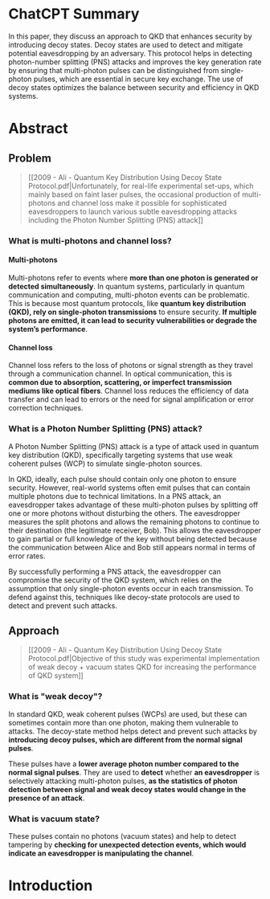 # ChatCPT Summary
In this paper, they discuss an approach to QKD that enhances security by introducing decoy states. Decoy states are used to detect and mitigate potential eavesdropping by an adversary. This protocol helps in detecting photon-number splitting (PNS) attacks and improves the key generation rate by ensuring that multi-photon pulses can be distinguished from single-photon pulses, which are essential in secure key exchange. The use of decoy states optimizes the balance between security and efficiency in QKD systems.
# Abstract
## Problem
>[[2009 - Ali - Quantum Key Distribution Using Decoy State Protocol.pdf|Unfortunately, for real-life experimental set-ups, which mainly based on faint laser pulses, the occasional production of multi-photons and channel loss make it possible for sophisticated eavesdroppers to launch various subtle eavesdropping attacks including the Photon Number Splitting (PNS) attack]]
### What is multi-photons and channel loss?
#### Multi-photons
Multi-photons refer to events where **more than one photon is generated or detected simultaneously**. In quantum systems, particularly in quantum communication and computing, multi-photon events can be problematic. This is because most quantum protocols, like **quantum key distribution (QKD), rely on single-photon transmissions** to ensure security. **If multiple photons are emitted, it can lead to security vulnerabilities or degrade the system’s performance**.
#### Channel loss
Channel loss refers to the loss of photons or signal strength as they travel through a communication channel. In optical communication, this is **common due to absorption, scattering, or imperfect transmission mediums like optical fibers**. Channel loss reduces the efficiency of data transfer and can lead to errors or the need for signal amplification or error correction techniques.
### What is a Photon Number Splitting (PNS) attack?
A Photon Number Splitting (PNS) attack is a type of attack used in quantum key distribution (QKD), specifically targeting systems that use weak coherent pulses (WCP) to simulate single-photon sources.

In QKD, ideally, each pulse should contain only one photon to ensure security. However, real-world systems often emit pulses that can contain multiple photons due to technical limitations. In a PNS attack, an eavesdropper takes advantage of these multi-photon pulses by splitting off one or more photons without disturbing the others. The eavesdropper measures the split photons and allows the remaining photons to continue to their destination (the legitimate receiver, Bob). This allows the eavesdropper to gain partial or full knowledge of the key without being detected because the communication between Alice and Bob still appears normal in terms of error rates.

By successfully performing a PNS attack, the eavesdropper can compromise the security of the QKD system, which relies on the assumption that only single-photon events occur in each transmission. To defend against this, techniques like decoy-state protocols are used to detect and prevent such attacks.
## Approach
>[[2009 - Ali - Quantum Key Distribution Using Decoy State Protocol.pdf|Objective of this study was experimental implementation of weak decoy + vacuum states QKD for increasing the performance of QKD system]]
### What is "weak decoy"?
In standard QKD, weak coherent pulses (WCPs) are used, but these can sometimes contain more than one photon, making them vulnerable to attacks. The decoy-state method helps detect and prevent such attacks by **introducing decoy pulses, which are different from the normal signal pulses**.

These pulses have a **lower average photon number compared to the normal signal pulses**. They are used to **detect** whether **an eavesdropper** is selectively attacking multi-photon pulses, **as the statistics of photon detection between signal and weak decoy states would change in the presence of an attack**.
### What is vacuum state?
These pulses contain no photons (vacuum states) and help to detect tampering by **checking for unexpected detection events, which would indicate an eavesdropper is manipulating the channel**.
# Introduction
